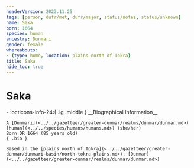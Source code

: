 ```yaml
---
headerVersion: 2023.11.25
tags: [person, dufr/met, dufr/major, status/notes, status/unknown]
name: Saka
born: 1664
species: human
ancestry: Dunmari
gender: female
whereabouts:
- {type: home, location: plains north of Tokra}
title: Saka
hide_toc: true
---
```

# Saka
<div class="grid cards ext-narrow-margin ext-one-column" markdown>
- :octicons-info-24:{ .lg .middle } __Biographical Information__

    A [Dunmari](<../../gazetteer/greater-dunmar/realms/dunmar/dunmar.md>) [human](<../../species/humans/humans.md>) (she/her)  
    Born DR 1664 (85 years old)  
    { .bio }

    Based in the [plains north of Tokra](<../../gazetteer/greater-dunmar/dunmari-basin/north-tokra-plains.md>), [Dunmar](<../../gazetteer/greater-dunmar/realms/dunmar/dunmar.md>)
</div>

